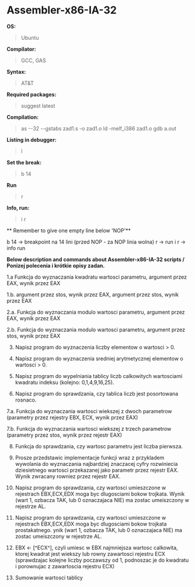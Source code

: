 # Assembler-x86-IA-32

**OS:**
> Ubuntu

**Compilator:**
> GCC, GAS

**Syntax:**
> AT&T

**Required packages:**
> suggest latest

**Compilation:**
> as --32 --gstabs zad1.s -o zad1.o 
> ld -melf_i386 zad1.o
> gdb a.out

**Listing in debugger:**
> l

**Set the break:**
> b 14

**Run**
> r

**Info, run:**
> i
> r

** Remember to give one empty line below 'NOP'**

b 14 -> breakpoint na 14 lini (przed NOP - za NOP linia wolna)
r -> run
i r -> info run


**Below description and commands about Assembler-x86-IA-32 scripts / Ponizej polecenia i krótkie opisy zadan.**

1.a Funkcja do wyznaczania kwadratu wartosci parametru, argument przez EAX, wynik przez EAX

1.b. argument przez stos, wynik przez EAX, argument przez stos, wynik przez EAX

2.a. Funkcja do wyznaczania modulo wartosci parametru, argument przez EAX, wynik przez EAX

2.b. Funkcja do wyznaczania modulo wartosci parametru, argument przez stos, wynik przez EAX

3. Napisz program do wyznaczenia liczby elementow o wartosci > 0.

4. Napisz program do wyznaczenia sredniej arytmetycznej elementow o wartosci > 0.

5. Napisz program do wypelniania tablicy liczb calkowitych wartosciami kwadratu indeksu (kolejno: 0,1,4,9,16,25).

6. Napisz program do sprawdzania, czy tablica liczb jest posortowana rosnaco.

7.a. Funkcja do wyznaczania wartosci wiekszej z dwoch parametrow (parametry przez rejestry EBX, ECX, wynik przez EAX)

7.b. Funkcja do wyznaczania wartosci wiekszej z trzech parametrow (parametry przez stos, wynik przez rejestr EAX)

8. Funkcja do sprawdzania, czy wartosc parametru jest liczba pierwsza.

9. Prosze przedstawic implementacje funkcji wraz z przykladem wywolania do wyznaczania najbardziej znaczacej cyfry rozwiniecia dziesietnego wartosci przekazanej jako parametr przez rejestr EAX. Wynik zwracany rowniez przez rejestr EAX.

10. Napisz program do sprawdzania, czy wartosci umieszczone w rejestrach EBX,ECX,EDX moga byc dlugosciami bokow trojkata. Wynik (wart 1, ozbacza TAK, lub 0 oznaczajaca NIE) ma zostac umeiszczony w rejestrze AL.

11. Napisz program do sprawdzania, czy wartosci umieszczone w rejestrach EBX,ECX,EDX moga byc dlugosciami bokow trojkata prostakatnego. ynik (wart 1, ozbacza TAK, lub 0 oznaczajaca NIE) ma zostac umeiszczony w rejestrze AL.

12. EBX <- [^ECX^], czyli umiesc w EBX najmniejsza wartosc calkowita, ktorej kwadrat jest wiekszy lub rowny zawartosci rejestru ECX (sprawdzajac kolejne liczby poczawszy od 1, podnoszac je do kwadratu i porownujac z zawartoscia rejestru ECX)

13. Sumowanie wartosci tablicy
